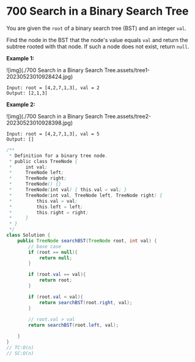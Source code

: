 # 700 Search in a Binary Search Tree

You are given the `root` of a binary search tree (BST) and an integer `val`.

Find the node in the BST that the node's value equals `val` and return the subtree rooted with that node. If such a node does not exist, return `null`.

 

**Example 1:**

![img](./700 Search in a Binary Search Tree.assets/tree1-20230523010928424.jpg)

```
Input: root = [4,2,7,1,3], val = 2
Output: [2,1,3]
```

**Example 2:**

![img](./700 Search in a Binary Search Tree.assets/tree2-20230523010928398.jpg)

```
Input: root = [4,2,7,1,3], val = 5
Output: []
```



```java
/**
 * Definition for a binary tree node.
 * public class TreeNode {
 *     int val;
 *     TreeNode left;
 *     TreeNode right;
 *     TreeNode() {}
 *     TreeNode(int val) { this.val = val; }
 *     TreeNode(int val, TreeNode left, TreeNode right) {
 *         this.val = val;
 *         this.left = left;
 *         this.right = right;
 *     }
 * }
 */
class Solution {
    public TreeNode searchBST(TreeNode root, int val) {
        // base case
        if (root == null){
            return null;
        }

        if (root.val == val){
            return root;
        }

        if (root.val < val){
            return searchBST(root.right, val);
        }
        
        // root.val > val
        return searchBST(root.left, val);

    }
}
// TC:O(n)
// SC:O(n)
```

